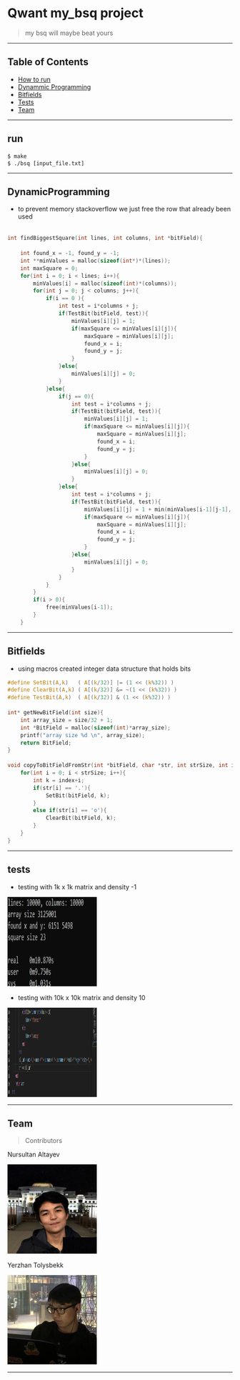 # Qwant my_bsq project

> my bsq will maybe beat yours

---

## Table of Contents

- [How to run](#run)
- [Dynammic Programming](#DynamicProgramming)
- [Bitfields](#Bitfields)
- [Tests](#tests)
- [Team](#team)


---
## run
```shell
$ make
$ ./bsq [input_file.txt]
```

---

## DynamicProgramming

- to prevent memory stackoverflow we just free the row that already been used

```c

int findBiggestSquare(int lines, int columns, int *bitField){

    int found_x = -1, found_y = -1;
    int **minValues = malloc(sizeof(int*)*(lines));
    int maxSquare = 0;
    for(int i = 0; i < lines; i++){
        minValues[i] = malloc(sizeof(int)*(columns));
        for(int j = 0; j < columns; j++){
            if(i == 0 ){
                int test = i*columns + j;
                if(TestBit(bitField, test)){
                    minValues[i][j] = 1;
                    if(maxSquare <= minValues[i][j]){
                        maxSquare = minValues[i][j];
                        found_x = i;
                        found_y = j;
                    }
                }else{
                    minValues[i][j] = 0;
                }
            }else{
                if(j == 0){
                    int test = i*columns + j;
                    if(TestBit(bitField, test)){
                        minValues[i][j] = 1;
                        if(maxSquare <= minValues[i][j]){
                            maxSquare = minValues[i][j];
                            found_x = i;
                            found_y = j;
                        }
                    }else{
                        minValues[i][j] = 0;
                    }
                }else{
                    int test = i*columns + j;
                    if(TestBit(bitField, test)){
                        minValues[i][j] = 1 + min(minValues[i-1][j-1], minValues[i-1][j], minValues[i][j-1]);
                        if(maxSquare <= minValues[i][j]){
                            maxSquare = minValues[i][j];
                            found_x = i;
                            found_y = j;
                        }
                    }else{
                        minValues[i][j] = 0;
                    }
                }
            }
        }
        if(i > 0){
            free(minValues[i-1]);
        }
    }
```

---


## Bitfields

- using macros created integer data structure that holds bits

```c
#define SetBit(A,k)   ( A[(k/32)] |= (1 << (k%32)) )
#define ClearBit(A,k) ( A[(k/32)] &= ~(1 << (k%32)) )
#define TestBit(A,k)  ( A[(k/32)] & (1 << (k%32)) )

int* getNewBitField(int size){
    int array_size = size/32 + 1;
    int *BitField = malloc(sizeof(int)*array_size);
    printf("array size %d \n", array_size);
    return BitField;
}

void copyToBitFieldFromStr(int *bitField, char *str, int strSize, int index){
    for(int i = 0; i < strSize; i++){
        int k = index+i;
        if(str[i] == '.'){
            SetBit(bitField, k);
        }
        else if(str[i] == 'o'){
            ClearBit(bitField, k);
        }
    }
}
```
---
## tests

- testing with 1k x 1k matrix and density -1

<img src="test2.png" width = 200 height = 200>

- testing with 10k x 10k matrix and density 10

<img src="test1.png" width = 200 height = 200>

---

## Team

> Contributors

<p>Nursultan Altayev</p>

<img src="nurs.jpg" width = 200 height = 200>

<p>Yerzhan Tolysbekk</p>

<img src="erj.jpg" width = 200 height = 200>

---
